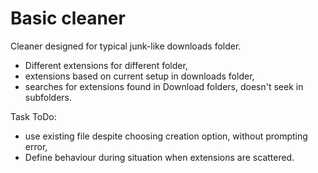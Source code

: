 # Basic cleaner #

Cleaner designed for typical junk-like downloads folder. 

- Different extensions for different folder,
- extensions based on current setup in downloads folder,
- searches for extensions found in Download folders, doesn't seek in subfolders.

Task ToDo:
- use existing file despite choosing creation option, without prompting error, 
- Define behaviour during situation when extensions are scattered.
